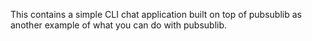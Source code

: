 This contains a simple CLI chat application built on top of pubsublib as another example of what you can do with pubsublib.
